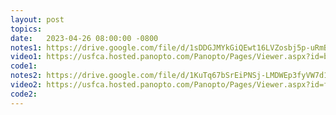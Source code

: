 ```yaml
---
layout: post
topics: 
date:   2023-04-26 08:00:00 -0800
notes1: https://drive.google.com/file/d/1sDDGJMYkGiQEwt16LVZosbj5p-uRmBnd/view?usp=sharing
video1: https://usfca.hosted.panopto.com/Panopto/Pages/Viewer.aspx?id=b7f33d1c-3e2a-4ff3-ad3e-af93011d31a9
code1:
notes2: https://drive.google.com/file/d/1KuTq67bSrEiPNSj-LMDWEp3fyVW7d1Bm/view?usp=sharing 
video2: https://usfca.hosted.panopto.com/Panopto/Pages/Viewer.aspx?id=fb592d47-ad5f-41f6-a2ac-af93011cd1bb
code2:
---
```

